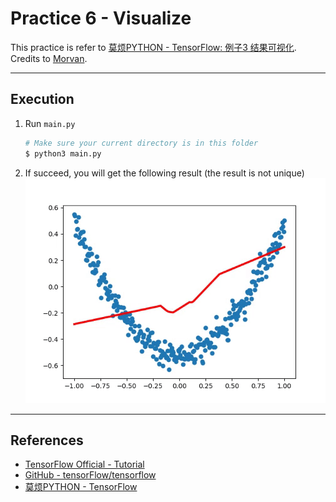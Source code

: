 # Practice 6 - Visualize

This practice is refer to [莫烦PYTHON - TensorFlow: 例子3 结果可视化](https://morvanzhou.github.io/tutorials/machine-learning/tensorflow/3-3-visualize-result/). Credits to [Morvan](https://github.com/MorvanZhou).

---
## Execution

1. Run `main.py`
    ```bash
    # Make sure your current directory is in this folder
    $ python3 main.py
    ```
2. If succeed, you will get the following result (the result is not unique)
    ![](res/result.gif)

---
## References

* [TensorFlow Official - Tutorial](https://www.tensorflow.org/tutorials/)
* [GitHub - tensorFlow/tensorflow](https://github.com/tensorflow/tensorflow)
* [莫烦PYTHON - TensorFlow](https://morvanzhou.github.io/tutorials/machine-learning/tensorflow)